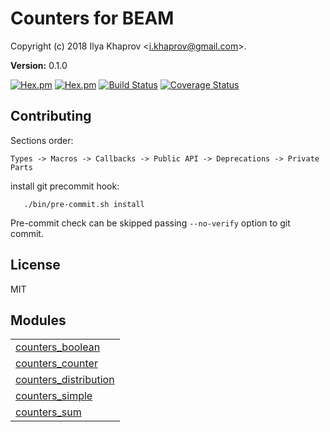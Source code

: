 

# Counters for BEAM #

Copyright (c) 2018 Ilya Khaprov <<i.khaprov@gmail.com>>.

__Version:__ 0.1.0

[![Hex.pm](https://img.shields.io/hexpm/v/counters.svg?maxAge=2592000?style=plastic)](https://hex.pm/packages/counters)
[![Hex.pm](https://img.shields.io/hexpm/dt/counters.svg?maxAge=2592000)](https://hex.pm/packages/counters)
[![Build Status](https://travis-ci.org/deadtrickster/counters.erl.svg?branch=version-3)](https://travis-ci.org/deadtrickster/counters.erl)
[![Coverage Status](https://coveralls.io/repos/github/deadtrickster/counters.erl/badge.svg?branch=master)](https://coveralls.io/github/deadtrickster/counters.erl?branch=master)

## Contributing

Sections order:

`Types -> Macros -> Callbacks -> Public API -> Deprecations -> Private Parts`

install git precommit hook:

```
   ./bin/pre-commit.sh install
```

Pre-commit check can be skipped passing `--no-verify` option to git commit.

## License

MIT


## Modules ##


<table width="100%" border="0" summary="list of modules">
<tr><td><a href="https://github.com/deadtrickster/counters.erl/blob/master/doc/counters_boolean.md" class="module">counters_boolean</a></td></tr>
<tr><td><a href="https://github.com/deadtrickster/counters.erl/blob/master/doc/counters_counter.md" class="module">counters_counter</a></td></tr>
<tr><td><a href="https://github.com/deadtrickster/counters.erl/blob/master/doc/counters_distribution.md" class="module">counters_distribution</a></td></tr>
<tr><td><a href="https://github.com/deadtrickster/counters.erl/blob/master/doc/counters_simple.md" class="module">counters_simple</a></td></tr>
<tr><td><a href="https://github.com/deadtrickster/counters.erl/blob/master/doc/counters_sum.md" class="module">counters_sum</a></td></tr></table>

